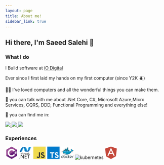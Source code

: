 ```yaml
---
layout: page
title: About me!
sidebar_link: true
---
```

## Hi there, I'm Saeed Salehi 👋


### What I do
I Build software at [iO Digital](https://iodigital.com)

Ever since I first laid my hands on my first computer (since Y2K 🪲)

🧑‍💻 I've loved computers and all the wonderful things you can make them.

💬 you can talk with me about .Net Core, C#, Microsoft Azure,Micro Services, CQRS, DDD, Functional Programming and everything else!

👯 you can find me in:

<p class="inline-images">
 <a href="https://linkedin.com/in/1saeedsalehi" target="_blank">
  <img src="https://img.icons8.com/fluent/48/000000/linkedin.png" />
 </a>
  
 <a href="https://twitter.com/1saeedsalehi" target="_blank">
  <img src="https://img.icons8.com/fluent/48/000000/twitter.png" />
 </a>

 <a href="mailto:hi@1saeed.dev" target="_blank">
  <img src="https://img.icons8.com/fluency/48/000000/email.png"/>
 </a>
</p>

### Experiences

<p class="inline-images"> 
  <img src="https://raw.githubusercontent.com/devicons/devicon/master/icons/csharp/csharp-original.svg" alt="csharp" width="40" height="40" />
  <img src="https://raw.githubusercontent.com/devicons/devicon/master/icons/dot-net/dot-net-original-wordmark.svg" alt="dotnet" width="40" height="40" />
  <img src="https://raw.githubusercontent.com/devicons/devicon/master/icons/javascript/javascript-original.svg" alt="javascript" width="40" height="40" />
  <img src="https://raw.githubusercontent.com/devicons/devicon/master/icons/typescript/typescript-original.svg" alt="typescript" width="40" height="40" />
  <img src="https://raw.githubusercontent.com/devicons/devicon/master/icons/docker/docker-original-wordmark.svg" alt="docker" width="40" height="40" />
  <img src="https://img.icons8.com/color/48/000000/kubernetes.png" alt="kubernetes" width="43" height="43" />
  <img src="https://raw.githubusercontent.com/devicons/devicon/master/icons/angularjs/angularjs-plain.svg" alt="angular" width="40" height="40" />
</p>



<style>
  .inline-images a:hover{
text-decoration:none
  }
  .inline-images img {
    display:inline
  }
  </style>